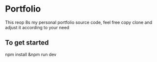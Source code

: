 # Portfolio 

This reop 8s my personal portfolio source code, feel free copy clone and adjust it according to your need

## To get started 
npm install
&npm run dev